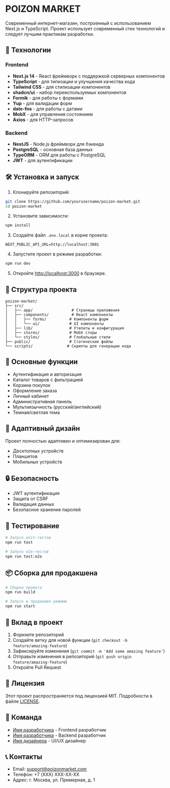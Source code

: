 # POIZON MARKET

Современный интернет-магазин, построенный с использованием Next.js и TypeScript. Проект использует современный стек технологий и следует лучшим практикам разработки.

## 🚀 Технологии

### Frontend
- **Next.js 14** - React фреймворк с поддержкой серверных компонентов
- **TypeScript** - для типизации и улучшения качества кода
- **Tailwind CSS** - для стилизации компонентов
- **shadcn/ui** - набор переиспользуемых компонентов
- **Formik** - для работы с формами
- **Yup** - для валидации форм
- **date-fns** - для работы с датами
- **MobX** - для управления состоянием
- **Axios** - для HTTP-запросов

### Backend
- **NestJS** - Node.js фреймворк для бэкенда
- **PostgreSQL** - основная база данных
- **TypeORM** - ORM для работы с PostgreSQL
- **JWT** - для аутентификации

## 🛠 Установка и запуск

1. Клонируйте репозиторий:
```bash
git clone https://github.com/yourusername/poizon-market.git
cd poizon-market
```

2. Установите зависимости:
```bash
npm install
```

3. Создайте файл `.env.local` в корне проекта:
```env
NEXT_PUBLIC_API_URL=http://localhost:3001
```

4. Запустите проект в режиме разработки:
```bash
npm run dev
```

5. Откройте [http://localhost:3000](http://localhost:3000) в браузере.

## 📁 Структура проекта

```
poizon-market/
├── src/
│   ├── app/                 # Страницы приложения
│   ├── components/          # React компоненты
│   │   ├── forms/          # Компоненты форм
│   │   └── ui/             # UI компоненты
│   ├── lib/                # Утилиты и конфигурация
│   ├── stores/             # MobX сторы
│   └── styles/             # Глобальные стили
├── public/                 # Статические файлы
└── scripts/               # Скрипты для генерации кода
```

## 🔧 Основные функции

- Аутентификация и авторизация
- Каталог товаров с фильтрацией
- Корзина покупок
- Оформление заказа
- Личный кабинет
- Административная панель
- Мультиязычность (русский/английский)
- Темная/светлая тема

## 📱 Адаптивный дизайн

Проект полностью адаптивен и оптимизирован для:
- Десктопных устройств
- Планшетов
- Мобильных устройств

## 🔒 Безопасность

- JWT аутентификация
- Защита от CSRF
- Валидация данных
- Безопасное хранение паролей

## 🧪 Тестирование

```bash
# Запуск unit-тестов
npm run test

# Запуск e2e-тестов
npm run test:e2e
```

## 📦 Сборка для продакшена

```bash
# Сборка проекта
npm run build

# Запуск в продакшен режиме
npm run start
```

## 🤝 Вклад в проект

1. Форкните репозиторий
2. Создайте ветку для новой функции (`git checkout -b feature/amazing-feature`)
3. Зафиксируйте изменения (`git commit -m 'Add some amazing feature'`)
4. Отправьте изменения в репозиторий (`git push origin feature/amazing-feature`)
5. Откройте Pull Request

## 📄 Лицензия

Этот проект распространяется под лицензией MIT. Подробности в файле [LICENSE](LICENSE).

## 👥 Команда

- [Имя разработчика](https://github.com/username) - Frontend разработчик
- [Имя разработчика](https://github.com/username) - Backend разработчик
- [Имя дизайнера](https://github.com/username) - UI/UX дизайнер

## 📞 Контакты

- Email: support@poizonmarket.com
- Телефон: +7 (XXX) XXX-XX-XX
- Адрес: г. Москва, ул. Примерная, д. 1 
